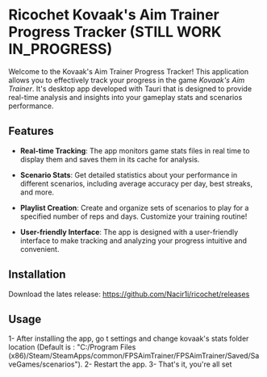 # Ricochet Kovaak's Aim Trainer Progress Tracker (STILL WORK IN_PROGRESS)

Welcome to the Kovaak's Aim Trainer Progress Tracker! This application allows you to effectively track your progress in the game _Kovaak's Aim Trainer_. It's desktop app developed with Tauri that is designed to provide real-time analysis and insights into your gameplay stats and scenarios performance.

## Features

- **Real-time Tracking**: The app monitors game stats files in real time to display them and saves them in its cache for analysis.

- **Scenario Stats**: Get detailed statistics about your performance in different scenarios, including average accuracy per day, best streaks, and more.

- **Playlist Creation**: Create and organize sets of scenarios to play for a specified number of reps and days. Customize your training routine!

- **User-friendly Interface**: The app is designed with a user-friendly interface to make tracking and analyzing your progress intuitive and convenient.

## Installation

Download the lates release: https://github.com/Nacir1i/ricochet/releases

## Usage

1- After installing the app, go t settings and change kovaak's stats folder location (Default is : "C:/Program Files (x86)/Steam/SteamApps/common/FPSAimTrainer/FPSAimTrainer/Saved/SaveGames/scenarios").
2- Restart the app.
3- That's it, you're all set
